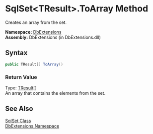 SqlSet&lt;TResult>.ToArray Method
=================================
Creates an array from the set.

**Namespace:** [DbExtensions][1]  
**Assembly:** DbExtensions (in DbExtensions.dll)

Syntax
------

```csharp
public TResult[] ToArray()
```

### Return Value
Type: [TResult][2][]  
An array that contains the elements from the set.

See Also
--------
[SqlSet<TResult> Class][2]  
[DbExtensions Namespace][1]  

[1]: ../README.md
[2]: README.md